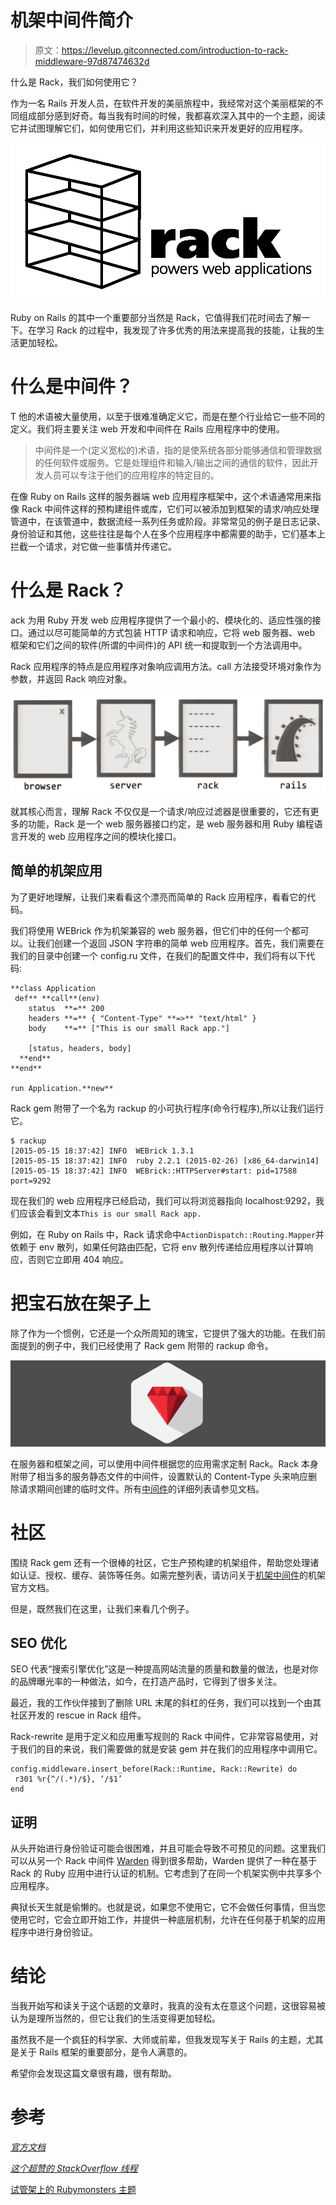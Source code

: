 # 机架中间件简介

> 原文：<https://levelup.gitconnected.com/introduction-to-rack-middleware-97d87474632d>

什么是 Rack，我们如何使用它？

作为一名 Rails 开发人员，在软件开发的美丽旅程中，我经常对这个美丽框架的不同组成部分感到好奇。每当我有时间的时候，我都喜欢深入其中的一个主题，阅读它并试图理解它们，如何使用它们，并利用这些知识来开发更好的应用程序。

![](img/65b57cc0b5bf517bfafb781e66e1d805.png)

Ruby on Rails 的其中一个重要部分当然是 Rack，它值得我们花时间去了解一下。在学习 Rack 的过程中，我发现了许多优秀的用法来提高我的技能，让我的生活更加轻松。

# **什么是中间件？**

T 他的术语被大量使用，以至于很难准确定义它，而是在整个行业给它一些不同的定义。我们将主要关注 web 开发和中间件在 Rails 应用程序中的使用。

> 中间件是一个(定义宽松的)术语，指的是使系统各部分能够通信和管理数据的任何软件或服务。它是处理组件和输入/输出之间的通信的软件，因此开发人员可以专注于他们的应用程序的特定目的。

在像 Ruby on Rails 这样的服务器端 web 应用程序框架中，这个术语通常用来指像 Rack 中间件这样的预构建组件或库，它们可以被添加到框架的请求/响应处理管道中，在该管道中，数据流经一系列任务或阶段。非常常见的例子是日志记录、身份验证和其他，这些往往是每个人在多个应用程序中都需要的助手，它们基本上拦截一个请求，对它做一些事情并传递它。

# 什么是 Rack？

ack 为用 Ruby 开发 web 应用程序提供了一个最小的、模块化的、适应性强的接口。通过以尽可能简单的方式包装 HTTP 请求和响应，它将 web 服务器、web 框架和它们之间的软件(所谓的中间件)的 API 统一和提取到一个方法调用中。

Rack 应用程序的特点是应用程序对象响应调用方法。call 方法接受环境对象作为参数，并返回 Rack 响应对象。

![](img/dd2d6353e7fc3b67dc569a48adb504d6.png)

就其核心而言，理解 Rack 不仅仅是一个请求/响应过滤器是很重要的，它还有更多的功能，Rack 是一个 web 服务器接口约定，是 web 服务器和用 Ruby 编程语言开发的 web 应用程序之间的模块化接口。

## 简单的机架应用

为了更好地理解，让我们来看看这个漂亮而简单的 Rack 应用程序，看看它的代码。

我们将使用 WEBrick 作为机架兼容的 web 服务器，但它们中的任何一个都可以。让我们创建一个返回 JSON 字符串的简单 web 应用程序。首先，我们需要在我们的目录中创建一个 config.ru 文件，在我们的配置文件中，我们将有以下代码:

```
**class Application
 def** **call**(env)
    status  **=** 200
    headers **=** { "Content-Type" **=>** "text/html" }
    body    **=** ["This is our small Rack app."]

    [status, headers, body]
  **end**
**end**

run Application.**new**
```

Rack gem 附带了一个名为 rackup 的小可执行程序(命令行程序),所以让我们运行它。

```
$ rackup
[2015-05-15 18:37:42] INFO  WEBrick 1.3.1
[2015-05-15 18:37:42] INFO  ruby 2.2.1 (2015-02-26) [x86_64-darwin14]
[2015-05-15 18:37:42] INFO  WEBrick::HTTPServer#start: pid=17588 port=9292
```

现在我们的 web 应用程序已经启动，我们可以将浏览器指向 localhost:9292，我们应该会看到文本`This is our small Rack app.`

例如，在 Ruby on Rails 中，Rack 请求命中`ActionDispatch::Routing.Mapper`并依赖于 env 散列，如果任何路由匹配，它将 env 散列传递给应用程序以计算响应，否则它立即用 404 响应。

# 把宝石放在架子上

除了作为一个惯例，它还是一个众所周知的瑰宝，它提供了强大的功能。在我们前面提到的例子中，我们已经使用了 Rack gem 附带的 rackup 命令。

![](img/2588532cd59fbc66820f9236604e7318.png)

在服务器和框架之间，可以使用中间件根据您的应用需求定制 Rack。Rack 本身附带了相当多的服务静态文件的中间件，设置默认的 Content-Type 头来响应删除请求期间创建的临时文件。所有[中间件](https://github.com/rack/rack)的详细列表请参见文档。

# 社区

围绕 Rack gem 还有一个很棒的社区，它生产预构建的机架组件，帮助您处理诸如认证、授权、缓存、装饰等任务。如需完整列表，请访问关于[机架中间件](https://github.com/rack/rack/wiki/List-of-Middleware)的机架官方文档。

但是，既然我们在这里，让我们来看几个例子。

## SEO 优化

SEO 代表“搜索引擎优化”这是一种提高网站流量的质量和数量的做法，也是对你的品牌曝光率的一种做法，如今，在打造产品时，它得到了很多关注。

最近，我的工作伙伴接到了删除 URL 末尾的斜杠的任务，我们可以找到一个由其社区开发的 rescue in Rack 组件。

Rack-rewrite 是用于定义和应用重写规则的 Rack 中间件，它非常容易使用，对于我们的目的来说，我们需要做的就是安装 gem 并在我们的应用程序中调用它。

```
config.middleware.insert_before(Rack::Runtime, Rack::Rewrite) do
 r301 %r{^/(.*)/$}, ‘/$1’
end
```

## 证明

从头开始进行身份验证可能会很困难，并且可能会导致不可预见的问题。这里我们可以从另一个 Rack 中间件 [Warden](https://github.com/wardencommunity/warden) 得到很多帮助，Warden 提供了一种在基于 Rack 的 Ruby 应用中进行认证的机制。它考虑到了在同一个机架实例中共享多个应用程序。

典狱长天生就是偷懒的。也就是说，如果您不使用它，它不会做任何事情，但当您使用它时，它会立即开始工作，并提供一种底层机制，允许在任何基于机架的应用程序中进行身份验证。

# 结论

当我开始写和读关于这个话题的文章时，我真的没有太在意这个问题，这很容易被认为是理所当然的，但它让我们的生活变得更加轻松。

虽然我不是一个疯狂的科学家、大师或前辈，但我发现写关于 Rails 的主题，尤其是关于 Rails 框架的重要部分，是令人满意的。

希望你会发现这篇文章很有趣，很有帮助。

# 参考

[*官方文档*](https://github.com/rack/rack)

[*这个超赞的 StackOverflow 线程*](https://stackoverflow.com/questions/2256569/what-is-rack-middleware)

[试管架上的 Rubymonsters 主题](https://webapps-for-beginners.rubymonstas.org/rack/hello_world.html)